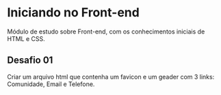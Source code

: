 # Iniciando no Front-end
Módulo de estudo sobre Front-end, com os conhecimentos iniciais de HTML e CSS.

## Desafio 01
Criar um arquivo html que contenha um favicon e um geader com 3 links: Comunidade, Email e Telefone.